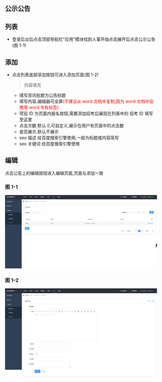 ## 公示公告 <!-- {docsify-ignore} -->

## 列表

- 登录后台后点击顶部导航栏"应用"模块找到人事开始点击展开后点击公示公告(图 1-1)

## 添加

- 点击列表底部添加按钮可进入添加页面(图 1-2)

  > 内容填充

  - 填写资讯标题为公告标题
  - 填写内容,编辑器可全屏<span style="color:red;">(不建议从 word 文档中复制,因为 word 文档中会携带 word 专有标签)</span>
  - 项目 ID 为页面内报名按钮,需要添加招考后展现在列表中的 招考 ID 填写至这里
  - 点击次数 默认 0,可自定义,展示在用户有页面中的点击数
  - 是否展示,默认不展示
  - seo 描述 给百度搜索引擎使用,一般为标题或内容简写
  - seo 关键词 给百度搜索引擎使用
## 编辑
  点击公告上的编辑按钮进入编辑页面,页面与添加一致
### 图 1-1<!-- {docsify-ignore} -->

![1-1](../../img/exam/1.png)

### 图 1-2<!-- {docsify-ignore} -->

![1-1](../../img/exam/2.png)
